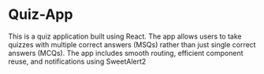 # Quiz-App
This is a quiz application built using React. The app allows users to take quizzes with multiple correct answers (MSQs) rather than just single correct answers (MCQs). The app includes smooth routing, efficient component reuse, and notifications using SweetAlert2
